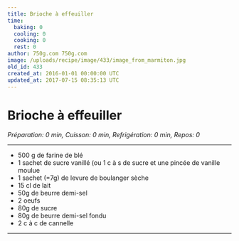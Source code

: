 ```yaml
---
title: Brioche à effeuiller
time:
  baking: 0
  cooling: 0
  cooking: 0
  rest: 0
author: 750g.com 750g.com
image: /uploads/recipe/image/433/image_from_marmiton.jpg
old_id: 433
created_at: 2016-01-01 00:00:00 UTC
updated_at: 2017-07-15 08:35:13 UTC
---
```


# Brioche à effeuiller

*Préparation: 0 min, Cuisson: 0 min, Refrigération: 0 min, Repos: 0*

---

- 500 g de farine de blé
- 1 sachet de sucre vanillé (ou 1 c à s de sucre et une pincée de vanille moulue
- 1 sachet (=7g) de levure de boulanger sèche
- 15 cl de lait
- 50g de beurre demi-sel
- 2 oeufs
- 80g de sucre
- 80g de beurre demi-sel fondu
- 2 c à c de cannelle

---


